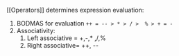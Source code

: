 
[[Operators]]
determines expression evaluation: 
1. BODMAS for evaluation
```++ = -- > * > / >  % > + = -```
2. Associativity:
	1.  Left associative = +,-,* ,/,%
	2. Right associative= ++, --